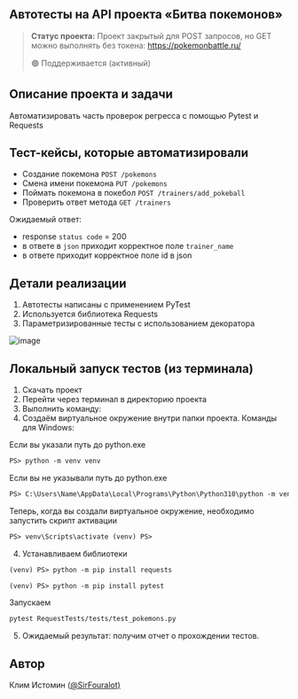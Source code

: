 
<h2>Автотесты на API проекта «Битва покемонов»</h2>

> **Статус проекта:**
> Проект закрытый для POST запросов, но GET можно выполнять без токена: https://pokemonbattle.ru/
> 
> 🟢 Поддерживается (активный) 

## Описание проекта и задачи
Автоматизировать часть проверок регресса с помощью Pytest и Requests

## Тест-кейсы, которые автоматизировали
* Создание покемона `POST /pokemons`
* Смена имени покемона `PUT /pokemons`
* Поймать покемона в покебол `POST /trainers/add_pokeball`
* Проверить ответ метода `GET /trainers`

Ожидаемый ответ: 
* response `status code` = 200
* в ответе в `json` приходит корректное поле `trainer_name`
* в ответе приходит корректное поле id в json

## Детали реализации

1. Автотесты написаны с применением PyTest
2. Используется библиотека Requests
3. Параметризированные тесты с использованием декоратора

![image]()

## Локальный запуск тестов (из терминала)
1. Скачать проект
2. Перейти через терминал в директорию проекта
3. Выполнить команду:
3. Создаём виртуальное окружение внутри папки проекта.
Команды для Windows:

Если вы указали путь до python.exe

``` markdown
PS> python -m venv venv
```
Если вы не указывали путь до python.exe

``` markdown
PS> C:\Users\Name\AppData\Local\Programs\Python\Python310\python -m venv venv
```
Теперь, когда вы создали виртуальное окружение, необходимо запустить скрипт активации

``` markdown
PS> venv\Scripts\activate (venv) PS>
```

4. Устанавливаем библиотеки

``` markdown
(venv) PS> python -m pip install requests
```

``` markdown
(venv) PS> python -m pip install pytest
```

Запускаем
``` markdown
pytest RequestTests/tests/test_pokemons.py
```

5. Ожидаемый результат: получим отчет о прохождении тестов.


## Автор

Клим Истомин ([@SirFouralot)]((https://t.me/SirFouralot))

